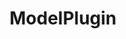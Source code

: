 ---
layout: page
title: ModelPlugin
permalink: /modding/age-of-mythology/model-plugin/
redirect_to:
    - http://www.ryder25.com/modding/bang-engine/#AoMModelPlugin
---